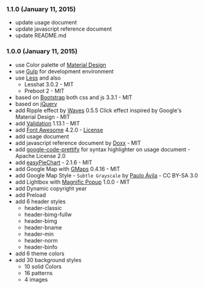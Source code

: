 ### 1.1.0 (January 11, 2015)
- update usage document
- update javascript reference document
- update README.md

### 1.0.0 (January 11, 2015)

- use Color palette of [Material Design](http://www.google.com/design/spec/material-design/introduction.html)
- use [Gulp](http://gulpjs.com/) for development environment
- use [Less](http://lesscss.org/) and also
	- Lesshat 3.0.2 - MIT 
	- Preboot 2 - MIT
- based on [Bootstrap](https://github.com/twbs/bootstrap/) both css and js  3.3.1 - MIT
- based on [jQuery](http://jquery.com/)
- add Ripple effect by [Waves](https://github.com/fians/Waves) 0.5.5 Click effect inspired by Google's Material Design - MIT
- add [Validation](http://jqueryvalidation.org/) 1.13.1 - MIT
- add [Font Awesome](https://github.com/FortAwesome/Font-Awesome) 4.2.0 - [License](http://fortawesome.github.io/Font-Awesome/license/)
- add usage document
- add javascript reference document by [Doxx](https://github.com/FGRibreau/doxx) - MIT
- add [google-code-prettify](https://code.google.com/p/google-code-prettify/) for syntax highlighter on usage document - Apache License 2.0
- add [easyPieChart](http://rendro.github.io/easy-pie-chart/) - 2.1.6 - MIT
- add Google Map with [GMaps](https://hpneo.github.io/gmaps/) 0.4.16 - MIT 
- add Google Map Style - `Subtle Grayscale` by [Paulo Ávila](https://github.com/demoive/) - CC BY-SA 3.0
- add Lightbox with [Magnific Popup](http://dimsemenov.com/plugins/magnific-popup/) 1.0.0 - MIT
- add Dynamic copyright year
- add Preload
- add 6 header styles
    - header-classic
    - header-bimg-fullw
    - header-bimg
    - header-bname
    - header-min
    - header-norm
    - header-binfo
- add 6 theme colors
- add 30 background styles
    - 10 solid Colors
    - 16 patterns
    - 4 images
